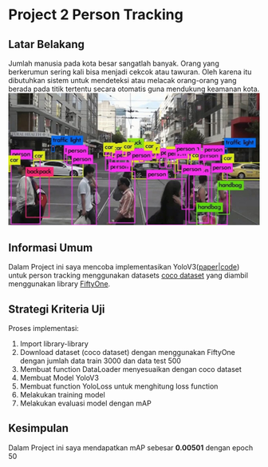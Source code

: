 # Project 2 Person Tracking

## Latar Belakang
Jumlah manusia pada kota besar sangatlah banyak. Orang yang berkerumun sering kali bisa menjadi cekcok atau tawuran. Oleh karena itu dibutuhkan sistem untuk mendeteksi atau melacak orang-orang yang berada pada titik tertentu secara otomatis guna mendukung keamanan kota.<br/>
![](./person-tracking.jpg)

## Informasi Umum
Dalam Project ini saya mencoba implementasikan YoloV3([paper](https://arxiv.org/abs/1804.02767)|[code](https://github.com/ultralytics/yolov3)) untuk person tracking menggunakan datasets [coco dataset](https://cocodataset.org/) yang diambil menggunakan library [FiftyOne](https://docs.voxel51.com/).<br/>


## Strategi Kriteria Uji
Proses implementasi:
1. Import library-library
2. Download dataset (coco dataset) dengan menggunakan FiftyOne dengan jumlah data train 3000 dan data test 500
3. Membuat function DataLoader menyesuaikan dengan coco dataset
4. Membuat Model YoloV3
5. Membuat function YoloLoss untuk menghitung loss function
6. Melakukan training model
7. Melakukan evaluasi model dengan mAP

## Kesimpulan
Dalam Project ini saya mendapatkan mAP sebesar **0.00501** dengan epoch 50

